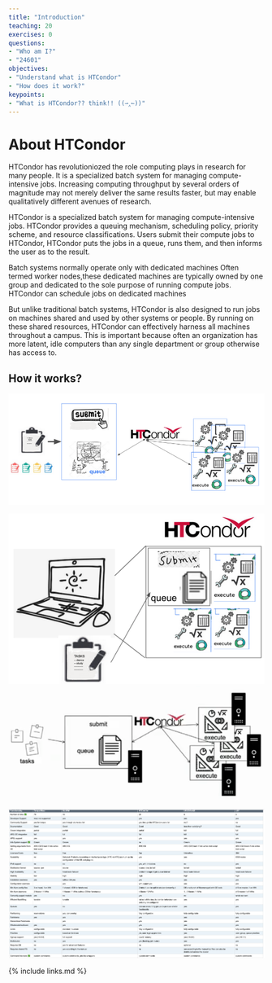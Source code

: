 ```yaml
---
title: "Introduction"
teaching: 20
exercises: 0
questions:
- "Who am I?"
- "24601"
objectives:
- "Understand what is HTCondor"
- "How does it work?"
keypoints:
- "What is HTCondor?? think!! ((⇀‸↼))"
---
```



# About HTCondor

HTCondor has revolutioniozed the role computing plays in research for many people. 
It is a specialized batch system for managing compute-intensive jobs.  Increasing computing throughput by several orders of magnitude may not merely deliver the same results faster, but may enable qualitatively different avenues of research.

HTCondor is a specialized batch system for managing compute-intensive jobs. HTCondor provides a queuing mechanism, scheduling policy, priority scheme, and resource classifications. Users submit their compute jobs to HTCondor, HTCondor puts the jobs in a queue, runs them, and then informs the user as to the result.

Batch systems normally operate only with dedicated machines
Often termed worker nodes,these dedicated machines are typically owned by one group and dedicated to the sole purpose of running compute jobs. HTCondor can schedule jobs on dedicated machines

But unlike traditional batch systems, HTCondor is also designed to run jobs on machines shared and used by other systems or people. By running on these shared resources, HTCondor can effectively harness all machines throughout a campus. This is important because often an organization has more latent, idle computers than any single department or group otherwise has access to.

## How it works?
![image info](./../fig/intro_htc_diagram.png)

![image info](./../fig/onecomputer.png) ![image info](./../fig/manycomputers.png)


![image info](./../fig/htcondor_vs_batchsystems.png)
 


{% include links.md %}

